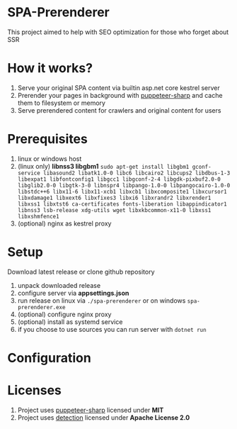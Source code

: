 # SPA-Prerenderer
This project aimed to help with SEO optimization for those who forget about SSR


# How it works?
1) Serve your original SPA content via builtin asp.net core kestrel server
2) Prerender your pages in background with [puppeteer-sharp](https://github.com/hardkoded/puppeteer-sharp) and cache them to filesystem or memory
3) Serve prerendered content for crawlers and original content for users

# Prerequisites
1) linux or windows host
2) (linux only) **libnss3 libgbm1**
```sudo apt-get install libgbm1 gconf-service libasound2 libatk1.0-0 libc6 libcairo2 libcups2 libdbus-1-3 libexpat1 libfontconfig1 libgcc1 libgconf-2-4 libgdk-pixbuf2.0-0 libglib2.0-0 libgtk-3-0 libnspr4 libpango-1.0-0 libpangocairo-1.0-0 libstdc++6 libx11-6 libx11-xcb1 libxcb1 libxcomposite1 libxcursor1 libxdamage1 libxext6 libxfixes3 libxi6 libxrandr2 libxrender1 libxss1 libxtst6 ca-certificates fonts-liberation libappindicator1 libnss3 lsb-release xdg-utils wget libxkbcommon-x11-0 libxss1 libxshmfence1```
3) (optional) nginx as kestrel proxy


# Setup

Download latest release or clone github repository
1) unpack downloaded release
2) configure server via **appsettings.json**
3) run release on linux via
```./spa-prerenderer```
or on windows
```spa-prerenderer.exe```
4) (optional) configure nginx proxy
5) (optional) install as systemd service
6) if you choose to use sources you can run server with 
```dotnet run```


# Configuration


# Licenses
1) Project uses [puppeteer-sharp](https://github.com/hardkoded/puppeteer-sharp) licensed under **MIT**
1) Project uses [detection](https://github.com/wangkanai/Detection) licensed under **Apache License 2.0**